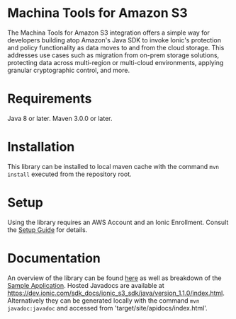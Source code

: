 # Machina Tools for Amazon S3

The Machina Tools for Amazon S3 integration offers a simple way for developers building atop Amazon's Java SDK to invoke Ionic's protection and policy functionality as data moves to and from the cloud storage. This addresses use cases such as migration from on-prem storage solutions, protecting data across multi-region or multi-cloud environments, applying granular cryptographic control, and more.

# Requirements
Java 8 or later.
Maven 3.0.0 or later.

# Installation
This library can be installed to local maven cache with the command ```mvn install``` executed from the repository root.

# Setup
Using the library requires an AWS Account and an Ionic Enrollment. Consult the [Setup Guide](https://dev.ionic.com/integrations/idts-aws-s3-sdk/tasks/setup) for details.

# Documentation
An overview of the library can be found [here](https://dev.ionic.com/integrations/idts-aws-s3-sdk/) as well as breakdown of the [Sample Application](https://dev.ionic.com/integrations/idts-aws-s3-sdk/tasks/sample-cli).
Hosted Javadocs are available at https://dev.ionic.com/sdk_docs/ionic_s3_sdk/java/version_1.1.0/index.html.
Alternatively they can be generated locally with the command ```mvn javadoc:javadoc``` and accessed from 'target/site/apidocs/index.html'.
